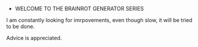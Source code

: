 * WELCOME TO THE BRAINROT GENERATOR SERIES 

I am constantly looking for imrpovements, even though slow, it will be tried to be done.

Advice is appreciated.
